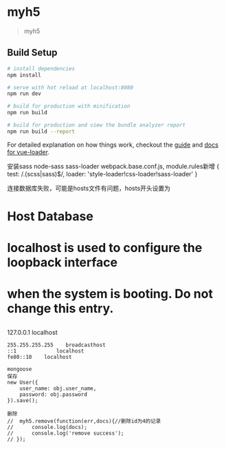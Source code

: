# myh5

> myh5

## Build Setup

``` bash
# install dependencies
npm install

# serve with hot reload at localhost:8080
npm run dev

# build for production with minification
npm run build

# build for production and view the bundle analyzer report
npm run build --report
```

For detailed explanation on how things work, checkout the [guide](http://vuejs-templates.github.io/webpack/) and [docs for vue-loader](http://vuejs.github.io/vue-loader).

安装sass
node-sass
sass-loader
webpack.base.conf.js,  module.rules新增
{
	test: /\.(scss|sass)$/,
	loader: 'style-loader!css-loader!sass-loader'
}

连接数据库失败，可能是hosts文件有问题，hosts开头设置为
##
# Host Database
#
# localhost is used to configure the loopback interface
# when the system is booting.  Do not change this entry.
##
127.0.0.1    localhost
```
255.255.255.255    broadcasthost
::1             localhost
fe80::10    localhost
```
```
mongoose
保存
new User({
	user_name: obj.user_name,
	password: obj.password
}).save();

删除
// 	myh5.remove(function(err,docs){//删除id为4的记录
//      console.log(docs);
//      console.log('remove success');
// });
```

